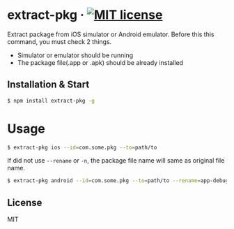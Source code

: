 # extract-pkg &middot; [![MIT license](http://img.shields.io/badge/license-MIT-brightgreen.svg)](LICENSE.md)

Extract package from iOS simulator or Android emulator. Before this this command, you must check 2 things.

- Simulator or emulator should be running
- The package file(.app or .apk) should be already installed

## Installation & Start

```bash
$ npm install extract-pkg -g
```

# Usage

```bash
$ extract-pkg ios --id=com.some.pkg --to=path/to
```

If did not use `--rename` or `-n`, the package file name will same as original file name.

```bash
$ extract-pkg android --id=com.some.pkg --to=path/to --rename=app-debug.apk
```

## License

MIT
